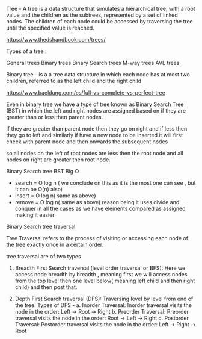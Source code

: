 Tree - A tree is a data structure that simulates a hierarchical tree, with a root value and the children as the subtrees, represented by a set of linked nodes. The children of each node could be accessed by traversing the tree until the specified value is reached.

https://www.thedshandbook.com/trees/

Types of a tree :

General trees
Binary trees
Binary Search trees
M-way trees
AVL trees

Binary tree - is a a tree data structure in which each node has at most two children, referred to as the left child and the right child

https://www.baeldung.com/cs/full-vs-complete-vs-perfect-tree

<!-- Node that doesn't have children are called leaf nodes -->

Even in binary tree we have a type of tree known as Binary Search Tree (BST) in which the left and right nodes are assigned based on if they are greater than or less then parent nodes.

If they are greater than parent node then they go on right and if less then they go to left and similarly if have a new node to be inserted it will first check with parent node and then onwards the subsequent nodes

so all nodes on the left of root nodes are less then the root node and all nodes on right are greater then root node.

Binary Search tree BST Big O 
- search = O log n ( we conclude on this as it is the most one can see , but it can be O(n) also)
- insert = O log n( same as above)
- remove = O log n( same as above) 
reason being it uses divide and conquer in all the cases as we have elements compared as assigned making it easier

Binary Search tree traversal

Tree Traversal refers to the process of visiting or accessing each node of the tree exactly once in a certain order. 

tree traversal are of two types 

1. Breadth First Search traversal (level order traversal or BFS): Here we access node breadth by breadth , meaning first we will access nodes from the top level then one level below( meaning left child and then right child) and then post that.

2. Depth First Search traversal (DFS): Traversing level by level from end of the tree.
Types of DFS - 
a. Inorder Traversal: Inorder traversal visits the node in the order: Left -> Root -> Right
b. Preorder Traversal: Preorder traversal visits the node in the order: Root -> Left -> Right
c. Postorder Traversal: Postorder traversal visits the node in the order: Left -> Right -> Root